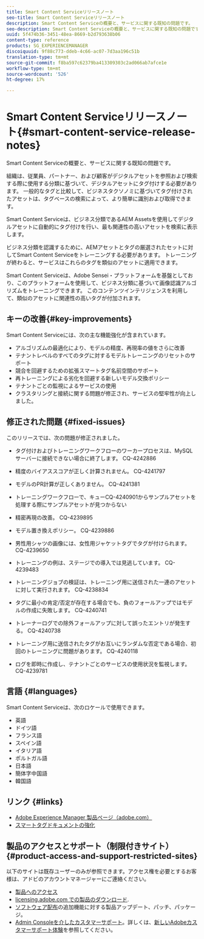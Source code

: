 ```yaml
---
title: Smart Content Serviceリリースノート
seo-title: Smart Content Serviceリリースノート
description: Smart Content Serviceの概要と、サービスに関する既知の問題です。
seo-description: Smart Content Serviceの概要と、サービスに関する既知の問題です。
uuid: 5f474b36-3451-48ea-8669-b2d793638b06
content-type: reference
products: SG_EXPERIENCEMANAGER
discoiquuid: 9f88c773-ddeb-4c66-ac07-7d3aa196c51b
translation-type: tm+mt
source-git-commit: f8ba597c62379ba413309303c2ad066ab7afce1e
workflow-type: tm+mt
source-wordcount: '526'
ht-degree: 17%

---
```



# Smart Content Serviceリリースノート{#smart-content-service-release-notes}

Smart Content Serviceの概要と、サービスに関する既知の問題です。

組織は、従業員、パートナー、および顧客がデジタルアセットを参照および検索する際に使用する分類に基づいて、デジタルアセットにタグ付けする必要があります。 一般的なタグと比較して、ビジネスタクソノミに基づいてタグ付けされたアセットは、タグベースの検索によって、より簡単に識別および取得できます。

Smart Content Serviceは、ビジネス分類であるAEM Assetsを使用してデジタルアセットに自動的にタグ付けを行い、最も関連性の高いアセットを検索に表示します。

ビジネス分類を認識するために、AEMアセットとタグの厳選されたセットに対してSmart Content Serviceをトレーニングする必要があります。 トレーニングが終わると、サービスはこれらのタグを類似のアセットに適用できます。

Smart Content Serviceは、Adobe Sensei・プラットフォームを基盤としており、このプラットフォームを使用して、ビジネス分類に基づいて画像認識アルゴリズムをトレーニングできます。 このコンテンツインテリジェンスを利用して、類似のアセットに関連性の高いタグが付加されます。

## キーの改善{#key-improvements}

Smart Content Serviceには、次の主な機能強化が含まれています。

* アルゴリズムの最適化により、モデルの精度、再現率の値をさらに改善
* テナントレベルのすべてのタグに対するモデルトレーニングのリセットのサポート
* 競合を回避するための拡張スマートタグ名前空間のサポート
* 再トレーニングによる劣化を回避する新しいモデル交換ポリシー
* テナントごとの監視によるサービスの使用
* クラスタリングと接続に関する問題が修正され、サービスの堅牢性が向上しました。

## 修正された問題 {#fixed-issues}

このリリースでは、次の問題が修正されました。

* タグ付けおよびトレーニングワークフローのワーカープロセスは、MySQLサーバーに接続できない場合に終了します。 CQ-4242886

* 精度のバイアススコアが正しく計算されません。 CQ-4241797

* モデルのPR計算が正しくありません。 CQ-4241381

* トレーニングワークフローで、キューCQ-4240901からサンプルアセットを処理する際にサンプルアセットが見つからない

* 精密再現の改善。 CQ-4239895

* モデル置き換えポリシー。 CQ-4239886

* 男性用シャツの画像には、女性用ジャケットタグでタグが付けられます。 CQ-4239650

* トレーニングの例は、ステージでの導入では見逃しています。 CQ-4239483

* トレーニングジョブの検証は、トレーニング用に送信された一連のアセットに対して実行されます。 CQ-4238834

* タグに最小の肯定/否定が存在する場合でも、負のフォールアップではモデルの作成に失敗します。 CQ-4240741

* トレーナーログでの除外フォールアップに対して誤ったエントリが発生する。 CQ-4240738

* トレーニング用に送信されたタグがお互いにランダムな否定である場合、初回のトレーニングに問題があります。 CQ-4240118

* ログを即時に作成し、テナントごとのサービスの使用状況を監視します。 CQ-4239781

## 言語 {#languages}

Smart Content Serviceは、次のロケールで使用できます。

* 英語
* ドイツ語
* フランス語
* スペイン語
* イタリア語
* ポルトガル語
* 日本語
* 簡体字中国語
* 韓国語

## リンク {#links}

* [Adobe Experience Manager 製品ページ（adobe.com）](https://www.adobe.com/marketing-cloud/experience-manager.html)
* [スマートタグドキュメントの強化](/help/assets/enhanced-smart-tags.md)

## 製品のアクセスとサポート（制限付きサイト）{#product-access-and-support-restricted-sites}

以下のサイトは既存ユーザーのみが参照できます。アクセス権を必要とするお客様は、アドビのアカウントマネージャーにご連絡ください。

* [製品へのアクセス](https://login.marketing.adobe.com)
* [licensing.adobe.com での製品のダウンロード](https://licensing.adobe.com/).
* [ソフトウェア配布](https://experience.adobe.com/#/downloads/content/software-distribution/en/aem.html)の追加機能に対する製品アップデート、パッチ、パッケージ。
* [Admin Consoleを介したカスタマーサポート](https://adminconsole.adobe.com/)。詳しくは、[新しいAdobeカスタマーサポート体験](https://docs.adobe.com/content/help/en/customer-one/using/home.html)を参照してください。
